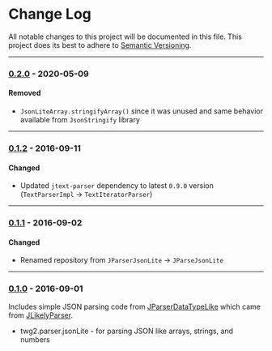 # Change Log
All notable changes to this project will be documented in this file.
This project does its best to adhere to [Semantic Versioning](http://semver.org/).


--------
### [0.2.0](N/A) - 2020-05-09
#### Removed
* `JsonLiteArray.stringifyArray()` since it was unused and same behavior available from `JsonStringify` library


--------
### [0.1.2](https://github.com/TeamworkGuy2/JParseJsonLite/commit/39194f7ebfa14dc67dae6c0ef5aea6b27bbad935) - 2016-09-11
#### Changed
* Updated `jtext-parser` dependency to latest `0.9.0` version (`TextParserImpl` -> `TextIteratorParser`)


--------
### [0.1.1](https://github.com/TeamworkGuy2/JParseJsonLite/commit/d366c341b32743dc47102f4c1c5b55a0cca79f0e) - 2016-09-02
#### Changed
* Renamed repository from `JParserJsonLite` -> `JParseJsonLite`


--------
### [0.1.0](https://github.com/TeamworkGuy2/JParseJsonLite/commit/6c02195791eb08fb5031ce489d153971b4401f15) - 2016-09-01
Includes simple JSON parsing code from [JParserDataTypeLike](https://github.com/TeamworkGuy2/JParserDataTypeLike) which came from [JLikelyParser](https://github.com/TeamworkGuy2/JLikelyParser).
* twg2.parser.jsonLite - for parsing JSON like arrays, strings, and numbers
